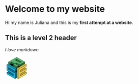 # Welcome to my website

Hi my name is Juliana and this is my **first attempt at a website**.

## This is a level 2 header

_I love markdown_

![](https://raw.githubusercontent.com/RSE-Sheffield/RSE-Sheffield.github.io/master/assets/images/logo/rse-logoonly-stroke-small.png)
